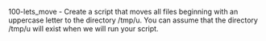 100-lets_move - Create a script that moves all files beginning with an uppercase letter to the directory /tmp/u. You can assume that the directory /tmp/u will exist when we will run your script.
